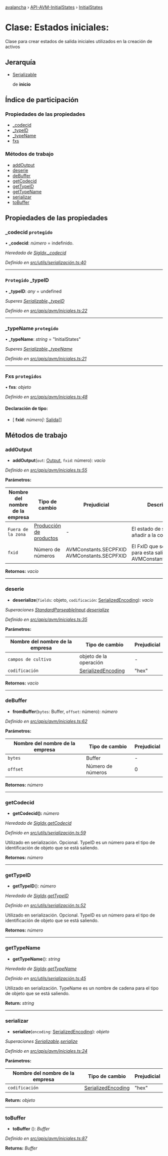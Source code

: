 [avalancha](../README.md) › [API-AVM-InitialStates](../modules/api_avm_initialstates.md) › [InitialStates](api_avm_initialstates.initialstates.md)

# Clase: Estados iniciales:

Clase para crear estados de salida iniciales utilizados en la creación de activos

## Jerarquía

* [Serializable](utils_serialization.serializable.md)

   de **inicio**

## Índice de participación

### Propiedades de las propiedades

* [_codecid](api_avm_initialstates.initialstates.md#protected-_codecid)
* [_typeID](api_avm_initialstates.initialstates.md#protected-_typeid)
* [_typeName](api_avm_initialstates.initialstates.md#protected-_typename)
* [fxs](api_avm_initialstates.initialstates.md#protected-fxs)

### Métodos de trabajo

* [addOutput](api_avm_initialstates.initialstates.md#addoutput)
* [deserie](api_avm_initialstates.initialstates.md#deserialize)
* [deBuffer](api_avm_initialstates.initialstates.md#frombuffer)
* [getCodecid](api_avm_initialstates.initialstates.md#getcodecid)
* [getTypeID](api_avm_initialstates.initialstates.md#gettypeid)
* [getTypeName](api_avm_initialstates.initialstates.md#gettypename)
* [serializar](api_avm_initialstates.initialstates.md#serialize)
* [toBuffer](api_avm_initialstates.initialstates.md#tobuffer)

## Propiedades de las propiedades

### _codecid `protegido`

• **_codecid**: *número* = indefinido.

*Heredada de [SigIdx](common_signature.sigidx.md)[._codecid](common_signature.sigidx.md#protected-_codecid)*

*Definido en [src/utils/serialización.ts:40](https://github.com/ava-labs/avalanchejs/blob/ae78dee/src/utils/serialization.ts#L40)*

___

### `Protegido` _typeID

• **_typeID**: *any* = undefined

*Superes [Serializable](utils_serialization.serializable.md).[_typeID](utils_serialization.serializable.md#protected-_typeid)*

*Definido en [src/apis/avm/iniciales.ts:22](https://github.com/ava-labs/avalanchejs/blob/ae78dee/src/apis/avm/initialstates.ts#L22)*

___

### _typeName `protegido`

• **_typeName**: *string* = "InitialStates"

*Superes [Serializable](utils_serialization.serializable.md).[_typeName](utils_serialization.serializable.md#protected-_typename)*

*Definido en [src/apis/avm/iniciales.ts:21](https://github.com/ava-labs/avalanchejs/blob/ae78dee/src/apis/avm/initialstates.ts#L21)*

___

### Fxs `protegidos`

• **fxs**: *objeto*

*Definido en [src/apis/avm/iniciales.ts:48](https://github.com/ava-labs/avalanchejs/blob/ae78dee/src/apis/avm/initialstates.ts#L48)*

#### Declaración de tipo:

* \[ **fxid**: *número\]:* [Salida](common_output.output.md)[]

## Métodos de trabajo

### addOutput

- **addOutput**(`out`: [Output](common_output.output.md), `fxid`: número): *vacío*

*Definido en [src/apis/avm/iniciales.ts:55](https://github.com/ava-labs/avalanchejs/blob/ae78dee/src/apis/avm/initialstates.ts#L55)*

**Parámetros:**

| Nombre del nombre de la empresa | Tipo de cambio | Prejudicial | Descripción |
------ | ------ | ------ | ------ |
| `Fuera de la zona` | [Producción de productos](common_output.output.md) | - | El estado de salida a añadir a la colección |
| `fxid` | Número de números | AVMConstants.SECPFXID AVMConstants.SECPFXID | El FxID que se utilizará para esta salida, AVMConstants.SECPFXID |

**Retornos:** *vacío*

___

### deserie

- **deserialize**(`fields`: objeto, `codificación`: [SerializedEncoding](../modules/src_utils.md#serializedencoding)): *vacío*

*Superaciones [StandardParseableInput](common_inputs.standardparseableinput.md).[deserialize](common_inputs.standardparseableinput.md#deserialize)*

*Definido en [src/apis/avm/iniciales.ts:35](https://github.com/ava-labs/avalanchejs/blob/ae78dee/src/apis/avm/initialstates.ts#L35)*

**Parámetros:**

| Nombre del nombre de la empresa | Tipo de cambio | Prejudicial |
------ | ------ | ------ |
| `campos de cultivo` | objeto de la operación | - |
| `codificación` | [SerializedEncoding](../modules/src_utils.md#serializedencoding) | "hex" |

**Retornos:** *vacío*

___

### deBuffer

- **fromBuffer**(`bytes`: Buffer, `offset`: número): *número*

*Definido en [src/apis/avm/iniciales.ts:62](https://github.com/ava-labs/avalanchejs/blob/ae78dee/src/apis/avm/initialstates.ts#L62)*

**Parámetros:**

| Nombre del nombre de la empresa | Tipo de cambio | Prejudicial |
------ | ------ | ------ |
| `bytes` | Buffer | - |
| `offset` | Número de números | 0 |

**Retornos:** *número*

___

### getCodecid

- **getCodecid():** *número*

*Heredada de [SigIdx](common_signature.sigidx.md)[.getCodecid](common_signature.sigidx.md#getcodecid)*

*Definido en [src/utils/serialización.ts:59](https://github.com/ava-labs/avalanchejs/blob/ae78dee/src/utils/serialization.ts#L59)*

Utilizado en serialización. Opcional. TypeID es un número para el tipo de identificación de objeto que se está saliendo.

**Retornos:** *número*

___

### getTypeID

- **getTypeID**(): *número*

*Heredada de [SigIdx](common_signature.sigidx.md).[getTypeID](common_signature.sigidx.md#gettypeid)*

*Definido en [src/utils/serialización.ts:52](https://github.com/ava-labs/avalanchejs/blob/ae78dee/src/utils/serialization.ts#L52)*

Utilizado en serialización. Opcional. TypeID es un número para el tipo de identificación de objeto que se está saliendo.

**Retornos:** *número*

___

### getTypeName

- **getTypeName**(): *string*

*Heredada de [SigIdx](common_signature.sigidx.md).[getTypeName](common_signature.sigidx.md#gettypename)*

*Definido en [src/utils/serialización.ts:45](https://github.com/ava-labs/avalanchejs/blob/ae78dee/src/utils/serialization.ts#L45)*

Utilizado en serialización. TypeName es un nombre de cadena para el tipo de objeto que se está saliendo.

**Return:** *string*

___

### serializar

- **serialize**(`encoding`: [SerializedEncoding](../modules/src_utils.md#serializedencoding)): *objeto*

*Superaciones [Serializable](utils_serialization.serializable.md).[serialize](utils_serialization.serializable.md#serialize)*

*Definido en [src/apis/avm/iniciales.ts:24](https://github.com/ava-labs/avalanchejs/blob/ae78dee/src/apis/avm/initialstates.ts#L24)*

**Parámetros:**

| Nombre del nombre de la empresa | Tipo de cambio | Prejudicial |
------ | ------ | ------ |
| `codificación` | [SerializedEncoding](../modules/src_utils.md#serializedencoding) | "hex" |

**Return:** *objeto*

___

### toBuffer

- **toBuffer** (): *Buffer*

*Definido en [src/apis/avm/iniciales.ts:87](https://github.com/ava-labs/avalanchejs/blob/ae78dee/src/apis/avm/initialstates.ts#L87)*

**Returns:** *Buffer*
